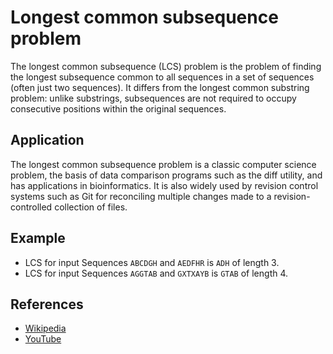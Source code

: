 Longest common subsequence problem
==================================

The longest common subsequence (LCS) problem is the problem of finding the longest subsequence common to all sequences in a set of sequences (often just two sequences). It differs from the longest common substring problem: unlike substrings, subsequences are not required to occupy consecutive positions within the original sequences.

Application
-----------

The longest common subsequence problem is a classic computer science problem, the basis of data comparison programs such as the diff utility, and has applications in bioinformatics. It is also widely used by revision control systems such as Git for reconciling multiple changes made to a revision-controlled collection of files.

Example
-------

-   LCS for input Sequences `ABCDGH` and `AEDFHR` is `ADH` of length 3.
-   LCS for input Sequences `AGGTAB` and `GXTXAYB` is `GTAB` of length 4.

References
----------

-   [Wikipedia](https://en.wikipedia.org/wiki/Longest_common_subsequence_problem)
-   [YouTube](https://www.youtube.com/watch?v=NnD96abizww&list=PLLXdhg_r2hKA7DPDsunoDZ-Z769jWn4R8)
